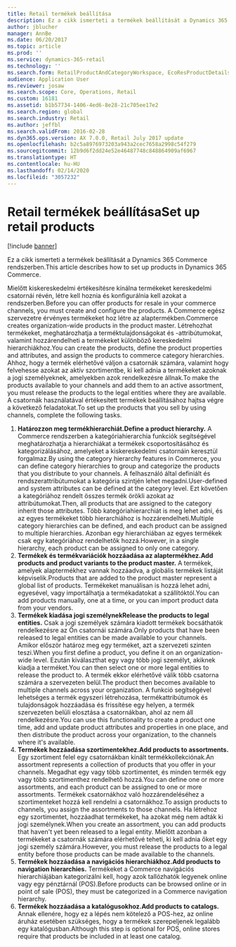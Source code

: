 ```yaml
---
title: Retail termékek beállítása
description: Ez a cikk ismerteti a termékek beállítását a Dynamics 365 Commerce rendszerben.
author: jblucher
manager: AnnBe
ms.date: 06/20/2017
ms.topic: article
ms.prod: ''
ms.service: dynamics-365-retail
ms.technology: ''
ms.search.form: RetailProductAndCategoryWorkspace, EcoResProductDetails
audience: Application User
ms.reviewer: josaw
ms.search.scope: Core, Operations, Retail
ms.custom: 16181
ms.assetid: b1b57734-1406-4ed6-8e28-21c705ee17e2
ms.search.region: global
ms.search.industry: Retail
ms.author: jeffbl
ms.search.validFrom: 2016-02-28
ms.dyn365.ops.version: AX 7.0.0, Retail July 2017 update
ms.openlocfilehash: b2c5a8976973203a943a2cec7658a2998c54f279
ms.sourcegitcommit: 12b9d6f2dd24e52e46487748c848864909af6967
ms.translationtype: HT
ms.contentlocale: hu-HU
ms.lasthandoff: 02/14/2020
ms.locfileid: "3057232"
---
```

# <a name="set-up-retail-products"></a><span data-ttu-id="9165d-103">Retail termékek beállítása</span><span class="sxs-lookup"><span data-stu-id="9165d-103">Set up retail products</span></span>

[!include [banner](includes/banner.md)]

<span data-ttu-id="9165d-104">Ez a cikk ismerteti a termékek beállítását a Dynamics 365 Commerce rendszerben.</span><span class="sxs-lookup"><span data-stu-id="9165d-104">This article describes how to set up products in Dynamics 365 Commerce.</span></span>

<span data-ttu-id="9165d-105">Mielőtt kiskereskedelmi értékesítésre kínálna termékeket kereskedelmi csatornái révén, létre kell hoznia és konfigurálnia kell azokat a rendszerben.</span><span class="sxs-lookup"><span data-stu-id="9165d-105">Before you can offer products for resale in your commerce channels, you must create and configure the products.</span></span> <span data-ttu-id="9165d-106">A Commerce egész szervezetre érvényes termékeket hoz létre az alaptermékben.</span><span class="sxs-lookup"><span data-stu-id="9165d-106">Commerce creates organization-wide products in the product master.</span></span> <span data-ttu-id="9165d-107">Létrehozhat termékeket, meghatározhatja a terméktulajdonságokat és -attribútumokat, valamint hozzárendelheti a termékeket különböző kereskedelmi hierarchiákhoz.</span><span class="sxs-lookup"><span data-stu-id="9165d-107">You can create the products, define the product properties and attributes, and assign the products to commerce category hierarchies.</span></span> <span data-ttu-id="9165d-108">Ahhoz, hogy a termék elérhetővé váljon a csatornák számára, valamint hogy felvehesse azokat az aktív szortimentbe, ki kell adnia a termékeket azoknak a jogi személyeknek, amelyekben azok rendelkezésre állnak.</span><span class="sxs-lookup"><span data-stu-id="9165d-108">To make the products available to your channels and add them to an active assortment, you must release the products to the legal entities where they are available.</span></span> <span data-ttu-id="9165d-109">A csatornák használatával értékesített termékek beállításához hajtsa végre a következő feladatokat.</span><span class="sxs-lookup"><span data-stu-id="9165d-109">To set up the products that you sell by using channels, complete the following tasks.</span></span>

1. <span data-ttu-id="9165d-110">**Határozzon meg termékhierarchiát.**</span><span class="sxs-lookup"><span data-stu-id="9165d-110">**Define a product hierarchy.**</span></span> <span data-ttu-id="9165d-111">A Commerce rendszerben a kategóriahierarchia funkciók segítségével meghatározhatja a hierarchiákat a termékek csoportosításához és kategorizálásához, amelyeket a kiskereskedelmi csatornáin keresztül forgalmaz.</span><span class="sxs-lookup"><span data-stu-id="9165d-111">By using the category hierarchy features in Commerce, you can define category hierarchies to group and categorize the products that you distribute to your channels.</span></span> <span data-ttu-id="9165d-112">A felhasználó által definiált és rendszerattribútumokat a kategória szintjén lehet megadni.</span><span class="sxs-lookup"><span data-stu-id="9165d-112">User-defined and system attributes can be defined at the category level.</span></span> <span data-ttu-id="9165d-113">Ezt követően a kategóriához rendelt összes termék örökli azokat az attribútumokat.</span><span class="sxs-lookup"><span data-stu-id="9165d-113">Then, all products that are assigned to the category inherit those attributes.</span></span> <span data-ttu-id="9165d-114">Több kategóriahierarchiát is meg lehet adni, és az egyes termékeket több hierarchiához is hozzárendelheti.</span><span class="sxs-lookup"><span data-stu-id="9165d-114">Multiple category hierarchies can be defined, and each product can be assigned to multiple hierarchies.</span></span> <span data-ttu-id="9165d-115">Azonban egy hierarchiában az egyes termékek csak egy kategóriához rendelhetők hozzá.</span><span class="sxs-lookup"><span data-stu-id="9165d-115">However, in a single hierarchy, each product can be assigned to only one category.</span></span>
2. <span data-ttu-id="9165d-116">**Termékek és termékvariációk hozzáadása az alaptermékhez.**</span><span class="sxs-lookup"><span data-stu-id="9165d-116">**Add products and product variants to the product master.**</span></span> <span data-ttu-id="9165d-117">A termékek, amelyek alaptermékhez vannak hozzáadva, a globális termékek listáját képviselik.</span><span class="sxs-lookup"><span data-stu-id="9165d-117">Products that are added to the product master represent a global list of products.</span></span> <span data-ttu-id="9165d-118">Termékeket manuálisan is hozzá lehet adni, egyesével, vagy importálhatja a termékadatokat a szállítóktól.</span><span class="sxs-lookup"><span data-stu-id="9165d-118">You can add products manually, one at a time, or you can import product data from your vendors.</span></span>
3. <span data-ttu-id="9165d-119">**Termékek kiadása jogi személynek**</span><span class="sxs-lookup"><span data-stu-id="9165d-119">**Release the products to legal entities.**</span></span> <span data-ttu-id="9165d-120">Csak a jogi személyek számára kiadott termékek bocsáthatók rendelkezésre az Ön csatornái számára.</span><span class="sxs-lookup"><span data-stu-id="9165d-120">Only products that have been released to legal entities can be made available to your channels.</span></span> <span data-ttu-id="9165d-121">Amikor először határoz meg egy terméket, azt a szervezeti szinten teszi.</span><span class="sxs-lookup"><span data-stu-id="9165d-121">When you first define a product, you define it on an organization-wide level.</span></span> <span data-ttu-id="9165d-122">Ezután kiválaszthat egy vagy több jogi személyt, akiknek kiadja a terméket.</span><span class="sxs-lookup"><span data-stu-id="9165d-122">You can then select one or more legal entities to release the product to.</span></span> <span data-ttu-id="9165d-123">A termék ekkor elérhetővé válik több csatorna számára a szervezeten belül.</span><span class="sxs-lookup"><span data-stu-id="9165d-123">The product then becomes available to multiple channels across your organization.</span></span> <span data-ttu-id="9165d-124">A funkció segítségével lehetséges a termék egyszeri létrehozása, termékattribútumok és tulajdonságok hozzáadása és frissítése egy helyen, a termék szervezeten belüli elosztása a csatornákban, ahol az nem áll rendelkezésre.</span><span class="sxs-lookup"><span data-stu-id="9165d-124">You can use this functionality to create a product one time, add and update product attributes and properties in one place, and then distribute the product across your organization, to the channels where it's available.</span></span>
4. <span data-ttu-id="9165d-125">**Termékek hozzáadása szortimentekhez.**</span><span class="sxs-lookup"><span data-stu-id="9165d-125">**Add products to assortments.**</span></span> <span data-ttu-id="9165d-126">Egy szortiment felel egy csatornákban kínált termékkollekciónak.</span><span class="sxs-lookup"><span data-stu-id="9165d-126">An assortment represents a collection of products that you offer in your channels.</span></span> <span data-ttu-id="9165d-127">Megadhat egy vagy több szortimentet, és minden termék egy vagy több szortimenthez rendelhető hozzá.</span><span class="sxs-lookup"><span data-stu-id="9165d-127">You can define one or more assortments, and each product can be assigned to one or more assortments.</span></span> <span data-ttu-id="9165d-128">Termékek csatornákhoz való hozzárendeléséhez a szortimenteket hozzá kell rendelni a csatornákhoz.</span><span class="sxs-lookup"><span data-stu-id="9165d-128">To assign products to channels, you assign the assortments to those channels.</span></span> <span data-ttu-id="9165d-129">Ha létrehoz egy szortimentet, hozzáadhat termékeket, ha azokat még nem adták ki jogi személynek.</span><span class="sxs-lookup"><span data-stu-id="9165d-129">When you create an assortment, you can add products that haven't yet been released to a legal entity.</span></span> <span data-ttu-id="9165d-130">Mielőtt azonban a termékeket a csatornák számára elérhetővé teheti, ki kell adnia őket egy jogi személy számára.</span><span class="sxs-lookup"><span data-stu-id="9165d-130">However, you must release the products to a legal entity before those products can be made available to the channels.</span></span>
5. <span data-ttu-id="9165d-131">**Termékek hozzáadása a navigációs hierarchiákhoz.**</span><span class="sxs-lookup"><span data-stu-id="9165d-131">**Add products to navigation hierarchies.**</span></span> <span data-ttu-id="9165d-132">Termékeket a Commerce navigációs hierarchiájában kategorizálni kell, hogy azok tallózhatók legyenek online vagy egy pénztárnál (POS).</span><span class="sxs-lookup"><span data-stu-id="9165d-132">Before products can be browsed online or in point of sale (POS), they must be categorized in a Commerce navigation hierarchy.</span></span>
6. <span data-ttu-id="9165d-133">**Termékek hozzáadása a katalógusokhoz.**</span><span class="sxs-lookup"><span data-stu-id="9165d-133">**Add products to catalogs.**</span></span> <span data-ttu-id="9165d-134">Annak ellenére, hogy ez a lépés nem kötelező a POS-hez, az online áruház esetében szükséges, hogy a termékek szerepeljenek legalább egy katalógusban.</span><span class="sxs-lookup"><span data-stu-id="9165d-134">Although this step is optional for POS, online stores require that products be included in at least one catalog.</span></span>
